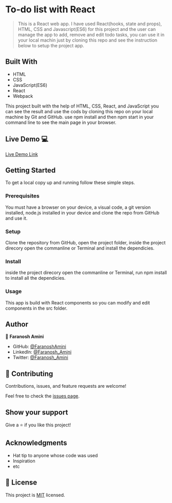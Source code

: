# To-do list with React

> This is a React web app. I have used React(hooks, state and props), HTML, CSS and Javascript(ES6) for this project and the user can manage the app to add, remove and edit todo tasks, you can use it in your local machin just by cloning this repo and see the instruction below to setup the project app.


## Built With 

- HTML
- CSS
- JavaScript(ES6)
- React
- Webpack

This project built with the help of HTML, CSS, React, and JavaScript you can see the result and use the cods by cloning this repo on your local machine by Git and GitHub. use npm install and then npm start in your command line to see the main page in your browser.

## Live Demo 💻

[Live Demo Link]()


## Getting Started

To get a local copy up and running follow these simple steps.

### Prerequisites

You must have a browser on your device, a visual code, a git version installed, node.js installed in your device and clone the repo from GitHub and use it.

### Setup

Clone the repository from GitHub, open the project folder, inside the project direcory open the commanline or Terminal and install the dependicies.

### Install

inside the project direcory open the commanline or Terminal, run npm install to install all the dependicies.

### Usage

This app is build with React components so you can modify and edit components in the src folder.

## Author

👤 **Faranosh Amini**

- GitHub: [@FaranoshAmini](https://github.com/FaranoshAmini)
- LinkedIn: [@Faranosh_Amini](https://www.linkedin.com/in/faranosh-amini-9b925b23a/)
- Twitter: [@Faranosh_Amini](https://twitter.com/Faranosh_Amini)


## 🤝 Contributing

Contributions, issues, and feature requests are welcome!

Feel free to check the [issues page](../../issues/).

## Show your support

Give a ⭐️ if you like this project!

## Acknowledgments

- Hat tip to anyone whose code was used
- Inspiration
- etc

## 📝 License

This project is [MIT](./MIT.md) licensed.
